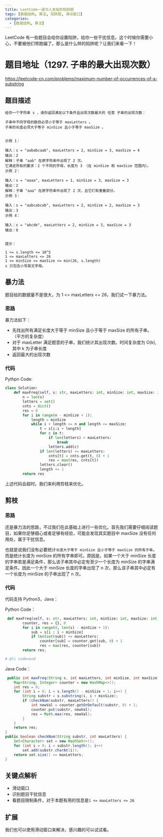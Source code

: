```yaml
---
title: LeetCode一道令人发指的陷阱题
tags: [数据结构, 算法, 陷阱题, 滑动窗口]
categories:
  - [数据结构, 算法]
---
```


LeetCode 有一些题目会给你设置陷阱，给你一些干扰信息。这个时候你需要小心，不要被他们带跑偏了。那么是什么样的陷阱呢？让我们来看一下！

<!-- more -->

# 题目地址（1297. 子串的最大出现次数）

https://leetcode-cn.com/problems/maximum-number-of-occurrences-of-a-substring

## 题目描述

```
给你一个字符串 s ，请你返回满足以下条件且出现次数最大的 任意 子串的出现次数：

子串中不同字母的数目必须小于等于 maxLetters 。
子串的长度必须大于等于 minSize 且小于等于 maxSize 。


示例 1：

输入：s = "aababcaab", maxLetters = 2, minSize = 3, maxSize = 4
输出：2
解释：子串 "aab" 在原字符串中出现了 2 次。
它满足所有的要求：2 个不同的字母，长度为 3 （在 minSize 和 maxSize 范围内）。
示例 2：

输入：s = "aaaa", maxLetters = 1, minSize = 3, maxSize = 3
输出：2
解释：子串 "aaa" 在原字符串中出现了 2 次，且它们有重叠部分。
示例 3：

输入：s = "aabcabcab", maxLetters = 2, minSize = 2, maxSize = 3
输出：3
示例 4：

输入：s = "abcde", maxLetters = 2, minSize = 3, maxSize = 3
输出：0


提示：

1 <= s.length <= 10^5
1 <= maxLetters <= 26
1 <= minSize <= maxSize <= min(26, s.length)
s 只包含小写英文字母。
```

## 暴力法

题目给的数据量不是很大，为 1 <= maxLetters <= 26，我们试一下暴力法。

### 思路

暴力法如下：

- 先找出所有满足长度大于等于 minSize 且小于等于 maxSize 的所有子串。（平方的复杂度）
- 对于 maxLetter 满足题意的子串，我们统计其出现次数。时间复杂度为 O(k),其中 k 为子串长度
- 返回最大的出现次数

### 代码

Pythpn Code:

```python
class Solution:
    def maxFreq(self, s: str, maxLetters: int, minSize: int, maxSize: int) -> int:
        n = len(s)
        letters = set()
        cnts = dict()
        res = 0
        for i in range(n - minSize + 1):
            length = minSize
            while i + length <= n and length <= maxSize:
                t = s[i:i + length]
                for c in t:
                    if len(letters) > maxLetters:
                        break
                    letters.add(c)
                if len(letters) <= maxLetters:
                    cnts[t] = cnts.get(t, 0) + 1
                    res = max(res, cnts[t])
                letters.clear()
                length += 1
        return res
```

上述代码会超时。我们来利用剪枝来优化。

## 剪枝

### 思路

还是暴力法的思路，不过我们在此基础上进行一些优化。首先我们需要仔细阅读题目，如果你足够细心或者足够有经验，可能会发现其实题目中 maxSize 没有任何用处，属于干扰信息。

也就是说我们没有必要统计`长度大于等于 minSize 且小于等于 maxSize 的所有子串`，而是统计长度为 minSize 的所有字串即可。原因是，如果一个大于 minSize 长度的字串若是满足条件，那么该子串其中必定有至少一个长度为 minSize 的字串满足条件。因此一个大于 minSize 长度的字串出现了 n 次，那么该子串其中必定有一个长度为 minSize 的子串出现了 n 次。

### 代码

代码支持 Python3，Java：

Python Code：

```python
 def maxFreq(self, s: str, maxLetters: int, minSize: int, maxSize: int) -> int:
        counter, res = {}, 0
        for i in range(0, len(s) - minSize + 1):
            sub = s[i : i + minSize]
            if len(set(sub)) <= maxLetters:
                counter[sub] = counter.get(sub, 0) + 1
                res = max(res, counter[sub])
        return res;

# @lc code=end
```

Java Code：

```java
 public int maxFreq(String s, int maxLetters, int minSize, int maxSize) {
    Map<String, Integer> counter = new HashMap<>();
    int res = 0;
    for (int i = 0; i < s.length() - minSize + 1; i++) {
        String substr = s.substring(i, i + minSize);
        if (checkNum(substr, maxLetters)) {
            int newVal = counter.getOrDefault(substr, 0) + 1;
            counter.put(substr, newVal);
            res = Math.max(res, newVal);
        }
    }
    return res;
}
public boolean checkNum(String substr, int maxLetters) {
    Set<Character> set = new HashSet<>();
    for (int i = 0; i < substr.length(); i++)
        set.add(substr.charAt(i));
    return set.size() <= maxLetters;
}

```

## 关键点解析

- 滑动窗口
- 识别题目干扰信息
- 看题目限制条件，对于本题有用的信息是`1 <= maxLetters <= 26`

## 扩展

我们也可以使用滑动窗口来解决，感兴趣的可以试试看。
